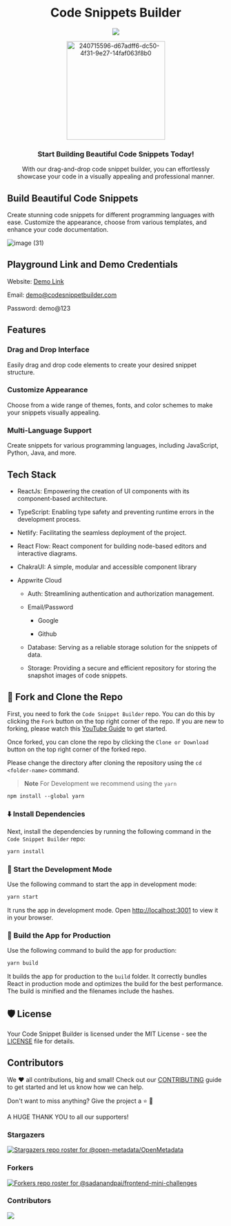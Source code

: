 <h1 align="center">Code Snippets Builder</h1> 
<p align="center">
<img src="https://cronitor.io/badges/Qiq0jf/production/nuxgbgbH2nKEw_qXQ7AFpRWRH54.svg"/>
</p>
<p align="center">
<img width="228" alt="240715596-d67adff6-dc50-4f31-9e27-14faf063f8b0" src="https://github.com/Sachin-chaurasiya/Code-Snippets-Builder/assets/59080942/9b0f5606-15f5-48ec-b3ba-d1da41d39c9a">
</p> 
<h3 align="center">Start Building Beautiful Code Snippets Today!</h3>
<p align="center">With our drag-and-drop code snippet builder, you can effortlessly showcase your code in a visually appealing and professional manner.</p>

## Build Beautiful Code Snippets

Create stunning code snippets for different programming languages with ease. Customize the appearance, choose from various templates, and enhance your code documentation.

![image (31)](https://github.com/Sachin-chaurasiya/Code-Snippets-Builder/assets/59080942/1a5c6da9-d94d-4d89-aff2-439839449cdb)

## Playground Link and Demo Credentials

Website: [Demo Link](https://snippetbuilder.com)

Email: demo@codesnippetbuilder.com

Password: demo@123

## Features

### Drag and Drop Interface
Easily drag and drop code elements to create your desired snippet structure.

### Customize Appearance
Choose from a wide range of themes, fonts, and color schemes to make your snippets visually appealing.

### Multi-Language Support
Create snippets for various programming languages, including JavaScript, Python, Java, and more.

## Tech Stack
- ReactJs: Empowering the creation of UI components with its component-based architecture.

- TypeScript: Enabling type safety and preventing runtime errors in the development process.

- Netlify: Facilitating the seamless deployment of the project.

- React Flow: React component for building node-based editors and interactive diagrams.

- ChakraUI: A simple, modular and accessible component library

- Appwrite Cloud

  - Auth: Streamlining authentication and authorization management.

  - Email/Password

    - Google

    - Github

  - Database: Serving as a reliable storage solution for the snippets of data.

  - Storage: Providing a secure and efficient repository for storing the snapshot images of code snippets.

## 🍴 Fork and Clone the Repo

First, you need to fork the `Code Snippet Builder` repo. You can do this by clicking the `Fork` button on the top right corner of the repo. If you are new to forking, please watch this [YouTube Guide](https://www.youtube.com/watch?v=h8suY-Osn8Q) to get started.

Once forked, you can clone the repo by clicking the `Clone or Download` button on the top right corner of the forked repo.

Please change the directory after cloning the repository using the `cd <folder-name>` command.

> **Note** For Development we recommend using the `yarn`

```shell
npm install --global yarn
```

### ⬇️ Install Dependencies

Next, install the dependencies by running the following command in the `Code Snippet Builder` repo:

```bash
yarn install
```

### 🦄 Start the Development Mode

Use the following command to start the app in development mode:

```bash
yarn start
```

It runs the app in development mode. Open [http://localhost:3001](http://localhost:3001) to view it in your browser.

### 🧱 Build the App for Production

Use the following command to build the app for production:

```bash
yarn build
```

It builds the app for production to the `build` folder. It correctly bundles React in production mode and optimizes the build for the best performance. The build is minified and the filenames include the hashes.

## 🛡️ License

Your Code Snippet Builder is licensed under the MIT License - see the [LICENSE](https://github.com/Sachin-chaurasiya/Code-Snippets-Builder/blob/main/LICENSE) file for details.

## Contributors

We ❤️ all contributions, big and small! Check out our [CONTRIBUTING](./CONTRIBUTING.md) guide to get started and let us know how we can help.

Don't want to miss anything? Give the project a ⭐ 🚀 

A HUGE THANK YOU to all our supporters!

### Stargazers

[![Stargazers repo roster for @open-metadata/OpenMetadata](https://reporoster.com/stars/Sachin-chaurasiya/Code-Snippets-Builder)](https://github.com/Sachin-chaurasiya/Code-Snippets-Builder/stargazers)

### Forkers

[![Forkers repo roster for @sadanandpai/frontend-mini-challenges](https://reporoster.com/forks/Sachin-chaurasiya/Code-Snippets-Builder)](https://github.com/Sachin-chaurasiya/Code-Snippets-Builder/network/members)

### Contributors

<a href="https://github.com/Sachin-chaurasiya/Code-Snippets-Builder/graphs/contributors">
  <img src="https://contrib.rocks/image?repo=Sachin-chaurasiya/Code-Snippets-Builder" />
</a>
